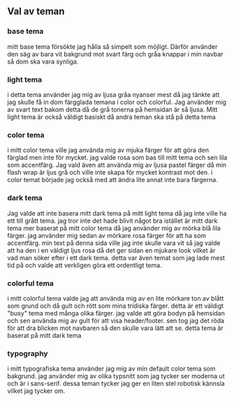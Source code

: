 <h2> Val av teman</h2>

<h3> base tema</h3>
<p> mitt base tema försökte jag hålla så simpelt som möjligt.
Därför använder den säg av bara vit bakgrund mot svart färg och gråa knappar i min navbar så dom ska vara synliga.</p>

<h3> light tema</h3>
<p> i detta tema använder jag mig av ljusa gråa nyanser mest då jag tänkte att jag skulle få in dom färgglada temana i color och colorful.
Jag använder mig av svart text bakom detta då de grå tonerna på hemsidan är så ljusa. Mitt light tema är också väldigt basiskt då andra teman ska stå på detta tema</p>

<h3> color tema </h3>
<p>i mitt color tema ville jag använda mig av mjuka färger för att göra den färglad men inte för mycket.
jag valde rosa som bas till mitt tema och sen lila som accentfärg. Jag vald även att använda mig av ljusa pastel färger
då min flash wrap är ljus grå och ville inte skapa för mycket kontrast mot den. i color temat började jag också med att ändra lite annat inte bara färgerna.  </p>

<h3> dark tema </h3>
<p>Jag valde att inte basera mitt dark tema på mitt light tema då jag inte ville ha ett till grått tema. jag tror inte det hade blivit något bra
istället är mitt dark tema mer baserat på mitt color tema då jag använder mig av mörka blå lila färger. jag använder mig sedan av mörkare rosa färger för att ha som accentfärg.
min text på denna sida ville jag inte skulle vara vit så jag valde att ha den i en väldigt ljus rosa då det ger sidan en mjukare look vilket är vad man söker efter i ett dark tema.
detta var även temat som jag lade mest tid på och valde att verkligen göra ett ordentligt tema. </p>

<h3> colorful tema </h3>

<p>i mitt colorful tema valde jag att använda mig av en lite mörkare ton av blått som grund och då gult och rött som mina tridiska färger.
detta är ett väldigt "busy" tema med många olika färger. jag valde att göra bodyn på hemsidan och sen använda mig av gult för att visa header/footer.
sen tog jag det röda för att dra blicken mot navbaren så den skulle vara lätt att se. detta tema är baserat på mitt dark tema</p>

<h3> typography </h3>

<p> i mitt typografiska tema använder jag mig av min default color tema som bakgrund.
jag använder mig av olika typsnitt som jag tycker ser moderna ut och är i sans-serif.
dessa teman tycker jag ger en liten stel robotisk kännsla vilket jag tycker om.
